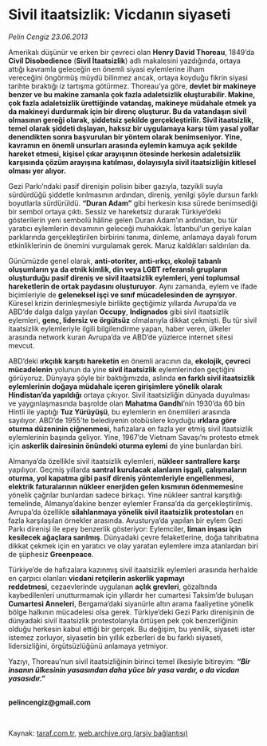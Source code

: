 # Sivil itaatsizlik: Vicdanın siyaseti

*Pelin Cengiz 23.06.2013*

<div class="yazi"><p>Amerikalı düşünür ve erken bir çevreci olan <b>Henry David Thoreau</b>, 1849’da <b>Civil Disobedience</b> (<b>Sivil İtaatsizlik</b>) adlı makalesini yazdığında, ortaya attığı kavramla geleceğin en önemli siyasi eylemlerine ilham vereceğini öngörmüş müydü bilinmez ancak, ortaya koyduğu fikrin siyasi tarihte bıraktığı iz tartışma götürmez. Thoreau’ya göre, <b>devlet bir makineye benzer ve bu makine zamanla çok fazla adaletsizlik oluşturabilir. Makine, çok fazla adaletsizlik ürettiğinde vatandaş, makineye müdahale etmek ya da makineyi durdurmak için bir direnç oluşturur. Bu da vatandaşın sivil olmasının gereği olarak, şiddetsiz şekilde gerçekleştirilir. Sivil itaatsizlik, temel olarak şiddeti dışlayan, haksız bir uygulamaya karşı tüm yasal yollar denendikten sonra başvurulan bir yöntem olarak benimseniyor. Yine, kavramın en önemli unsurları arasında eylemin kamuya açık şekilde hareket etmesi, kişisel çıkar arayışının ötesinde herkesin adaletsizlik karşısında çözüm arayışına katılması, dolayısıyla sivil itaatsizliğin kitlesel olması yer alıyor.</b></p>
<p>Gezi Parkı’ndaki pasif direnişin polisin biber gazıyla, tazyikli suyla sürdürdüğü şiddetle kırılmasının ardından, direniş, yenilgi şöyle dursun farklı boyutlarla sürdürüldü. <b>“Duran Adam”</b> gibi herkesin kısa sürede benimsediği bir sembol ortaya çıktı. Sessiz ve hareketsiz durarak Türkiye’deki gösterilerin yeni sembolü hâline gelen Duran Adam’ın ardından, bu tür yaratıcı eylemlerin devamının geleceği muhakkak. İstanbul’un geriye kalan parklarında gerçekleştirilen birbirini tanıma, dinleme, anlamaya dayalı forum etkinliklerinin de önemini vurgulamak gerek. Maruz kaldıkları saldırıları da.</p>
<p>Günümüzde genel olarak, <b>anti-otoriter, anti-ırkçı, ekoloji tabanlı oluşumların ya da etnik kimlik, din veya LGBT referanslı grupların oluşturduğu pasif direniş ve sivil itaatsizlik eylemleri, yeni toplumsal hareketlerin de ortak paydasını oluşturuyor</b>. Aynı zamanda, eylem ve ifade biçimleriyle de <b>geleneksel işçi ve sınıf mücadelesinden de ayrışıyor</b>. Küresel krizin derinleşmesiyle birlikte geçtiğimiz yıllarda Avrupa’da ve ABD’de dalga dalga yayılan <b>Occupy</b>, <b>Indignados</b> gibi sivil itaatsizlik eylemleri, <b>genç, lidersiz ve örgütsüz</b> olmalarıyla dikkat çekmişti. Bu tür sivil itaatsizlik eylemleriyle ilgili bilgilendirme yapan, haber veren, ülkeler arasında network kuran Avrupa’da ve ABD’de yüzlerce internet sitesi mevcut.</p>
<p>ABD’deki <b>ırkçılık karşıtı hareketin</b> en önemli aracının da, <b>ekolojik, çevreci mücadelenin</b> yolunun da yine <b>sivil itaatsizlik</b> eylemlerinden geçtiğini görüyoruz. Dünyaya şöyle bir baktığımızda, aslında <b>en farklı sivil itaatsizlik eylemlerinin doğaya müdahale içeren girişimlere yönelik olarak Hindistan’da yapıldığı</b> ortaya çıkıyor. Sivil itaatsizliğin dünyada duyulması ve yaygınlaşmasında başrolde olan <b>Mahatma Gandhi</b>’nin 1930’da 60 bin Hintli ile yaptığı <b>Tuz Yürüyüşü</b>, bu eylemlerin en önemlileri arasında sayılıyor. ABD’de 1955’te belediyenin otobüslere koyduğu <b>ırklara göre oturma düzeninin çiğnenmesi</b>, hafızalara en fazla yer etmiş sivil itaatsizlik eylemlerinin başında geliyor. Yine, 1967’de Vietnam Savaşı’nı protesto etmek için <b>askerlik dairesinin önündeki oturma eylemi</b> de yine bunlardan biri.</p>
<p>Almanya’da özellikle sivil itaatsizlik eylemleri, <b>nükleer santrallere karşı</b> yapılıyor. Geçmiş yıllarda <b>santral kurulacak alanların işgali, çalışmaların oturma, yol kapatma gibi pasif direniş yöntemleriyle engellenmesi, elektrik faturalarının nükleer enerjiden gelen kısmının ödenmemesi</b>ne yönelik çağrılar bunlardan sadece birkaçı. Yine nükleer santral karşıtlığı temelinde, Almanya’dakine benzer eylemler Fransa’da da gerçekleştirilmiş. Avrupa’da özellikle <b>silahlanmaya yönelik sivil itaatsizlik protestoları</b> en fazla karşılaşılan örnekler arasında. Avusturya’da yapılan bir eylem Gezi Parkı direnişi ile epey benzerlik gösteriyor: Eylemciler, <b>liman inşası için kesilecek ağaçlara sarılmış</b>. Dünyadaki çevre felaketlerine, doğa tahribatına dikkat çekmek için en yaratıcı ve olay yaratan eylemlere imza atanlardan biri de şüphesiz <b>Greenpeace</b>.</p>
<p>Türkiye’de de hafızalara kazınmış sivil itaatsizlik eylemleri arasında herhalde en çarpıcı olanları <b>vicdani retçilerin askerlik yapmayı reddetmesi</b>, cezaevlerinde uygulanan <b>açlık grevleri</b>, gözaltında kaybedilenleri unutturmamak için yıllardır her cumartesi Taksim’de buluşan <b>Cumartesi Anneleri</b>, Bergama’daki siyanürle altın arama faaliyetine yönelik bölge halkının mücadelesi olsa gerek. Türkiye’deki Gezi Parkı direnişinin de dünyadaki sivil itaatsizlik protestolarıyla örtüşen pek çok benzerliğinin olduğu herkesin kabul ettiği bir gerçek. Bu değişim, bu yenilik, siyaseti ister istemez zorluyor, siyasetin bin yıllık ezberleri de bu farklı siyaseti, lidersizliğini, örgütsüzlüğünü anlamaya yetmiyor.</p>
<p>Yazıyı, Thoreau’nun sivil itaatsizliğinin birinci temel ilkesiyle bitireyim: <b><i>“Bir insanın ülkesinin yasasından daha yüce bir yasa vardır, o da vicdan yasasıdır.”</i></b></p><b>
<p><br/>pelincengiz@gmail.com</p>
<p></p></b> 
</div>

Kaynak: [taraf.com.tr](http://www.taraf.com.tr:80/pelin-cengiz/makale-sivil-itaatsizlik-vicdanin-siyaseti.htm), [web.archive.org (arşiv bağlantısı)](http://web.archive.org/web/20130626153254/http://www.taraf.com.tr:80/pelin-cengiz/makale-sivil-itaatsizlik-vicdanin-siyaseti.htm)
